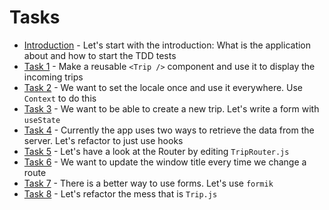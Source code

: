 # Tasks

- [Introduction](https://github.com/ankri/react-workshop/blob/master/tasks/Task-0.md) - Let's start with the introduction: What is the application about and how to start the TDD tests
- [Task 1](https://github.com/ankri/react-workshop/blob/master/tasks/Task-1.md) - Make a reusable `<Trip />` component and use it to display the incoming trips
- [Task 2](https://github.com/ankri/react-workshop/blob/master/tasks/Task-2.md) - We want to set the locale once and use it everywhere. Use `Context` to do this
- [Task 3](https://github.com/ankri/react-workshop/blob/master/tasks/Task-3.md) - We want to be able to create a new trip. Let's write a form with `useState`
- [Task 4](https://github.com/ankri/react-workshop/blob/master/tasks/Task-4.md) - Currently the app uses two ways to retrieve the data from the server. Let's refactor to just use hooks
- [Task 5](https://github.com/ankri/react-workshop/blob/master/tasks/Task-5.md) - Let's have a look at the Router by editing `TripRouter.js`
- [Task 6](https://github.com/ankri/react-workshop/blob/master/tasks/Task-6.md) - We want to update the window title every time we change a route
- [Task 7](https://github.com/ankri/react-workshop/blob/master/tasks/Task-7.md) - There is a better way to use forms. Let's use `formik`
- [Task 8](https://github.com/ankri/react-workshop/blob/master/tasks/Task-8.md) - Let's refactor the mess that is `Trip.js`
